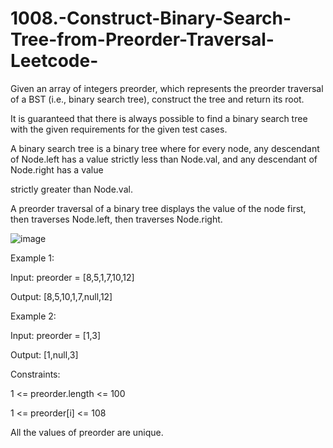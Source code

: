 # 1008.-Construct-Binary-Search-Tree-from-Preorder-Traversal-Leetcode-

Given an array of integers preorder, which represents the preorder traversal of a BST (i.e., binary search tree), construct the tree and return its root.


It is guaranteed that there is always possible to find a binary search tree with the given requirements for the given test cases.


A binary search tree is a binary tree where for every node, any descendant of Node.left has a value strictly less than Node.val, and any descendant of Node.right has a value 


strictly greater than Node.val.


A preorder traversal of a binary tree displays the value of the node first, then traverses Node.left, then traverses Node.right.

 ![image](https://user-images.githubusercontent.com/63790684/123908485-35bf0e00-d995-11eb-8d9c-1a82288505ba.png)


Example 1:


Input: preorder = [8,5,1,7,10,12]


Output: [8,5,10,1,7,null,12]


Example 2:


Input: preorder = [1,3]


Output: [1,null,3]
 

Constraints:


1 <= preorder.length <= 100


1 <= preorder[i] <= 108


All the values of preorder are unique.


